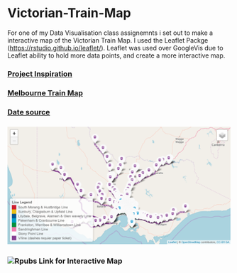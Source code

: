 # Victorian-Train-Map
For one of my Data Visualisation class assignemnts i set out to make a interactive map of the Victorian Train Map. I used the Leaflet Packge (https://rstudio.github.io/leaflet/). Leaflet was used over GoogleVis due to Leaflet ability to hold more data points, and create a more interactive map. 

### [Project Inspiration](https://www.reddit.com/r/dataisbeautiful/comments/6baefh/berlin_subway_map_compared_to_its_real_geography/)
  
### [Melbourne Train Map](https://i.imgur.com/5BMDHQE.jpg)
    
### [Date source](https://www.data.vic.gov.au/data/dataset/ptv-timetable-and-geographic-information-2015-gtfs)

### ![Image of my Map](https://raw.githubusercontent.com/Npennell96/Victorian-Train-Map/master/Train%20Map%20Image.PNG?token=Ako9J0DsPaZXn85q6rcXGNHG88a8cou_ks5bPWm9wA%3D%3D)

### ![Rpubs Link for Interactive Map](https://rpubs.com/Npennell/Vic-train-map)
